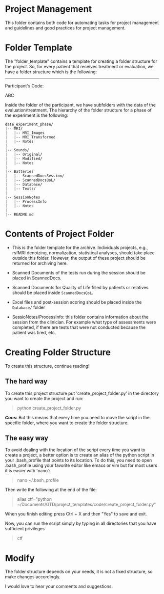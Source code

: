 # Project Management
This folder contains both code for automating tasks for project management and guidelines and good practices for project management.

# Folder Template
The "folder_template" contains a template for creating a folder structure for the project. So, for every patient that receives treatment or evaluation, we have a folder structure which is the following:

___
Participant's Code: 

ABC

Inside the folder of the participant, we have subfolders with the data of the evaluation/treatment. The hierarchy of the folder structure for a phase of the experiment is the following:

```
date_experiment_phase/
|-- MRI/
|   |-- MRI_Images
|   |-- MRI_Transformed
|   |-- Notes
|
|-- Sounds/
|   |-- Original/
|   |-- Modified/
|   |-- Notes
|
|-- Batteries
|   |-- ScannedDocsSession/
|   |-- ScannedDocsQoL/
|   |-- Database/
|   |-- Texts/
|
|-- SessionNotes
|   |-- ProcessInfo
|   |-- Notes
|
|-- README.md
```

# Contents of Project Folder
- This is the folder template for the archive. Individuals projects, e.g., rsfMRI denoizing, normalization, statistical analyses, should take place outside this folder. However, the output of these project should be returned for archiving here.

- Scanned Documents of the tests run during the session should be placed in ScannedDocs. 

- Scanned Documents for Quality of Life filled by patients or relatives should be placed inside `ScannedDocsQoL`.  

- Excel files and post-session scoring should be placed inside the `Database/` folder

- SessioNotes/ProcessInfo: this folder contains information about the session from the clinician. For example what type of assessments were completed, if there are tests that were not conducted because the patient was tired, etc.  

# Creating Folder Structure
To create this structure, continue reading!
## The hard way
To create this project structure put 'create_project_folder.py' in the directory you want to create the project and run:

> python create_project_folder.py

***Cons:*** But this means that every time you need to move the script in the specific folder, where you want to create the folder structure.

## The easy way
To avoid dealing with the location of the script every time you want to create a project, a better option is to create an alias of the python script in your .bash_profile that points to its location. To do this, you need to open .bash_profile using your favorite editor like emacs or vim but for most users it is easier with 'nano':

> nano ~/.bash_profile

Then write the following at the end of the file:

> alias ctf="python ~/Documents/GTD/project_templates/code/create_project_folder.py"

When you finish editing press
Ctrl + X and then "Yes" to save and exit.

Now, you can run the script simply by typing in all directories that you have sufficient privileges  

> ctf

# Modify
The folder structure depends on your needs, it is not a fixed structure, so make changes accordingly. 

I would love to hear your comments and suggestions.